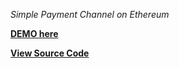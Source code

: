 *Simple Payment Channel on Ethereum*

**[DEMO here](https://ziweidream.github.io/simple-payment-channel-ethereum/)**

**[View Source Code](https://github.com/ziweidream/simple-payment-channel)**
